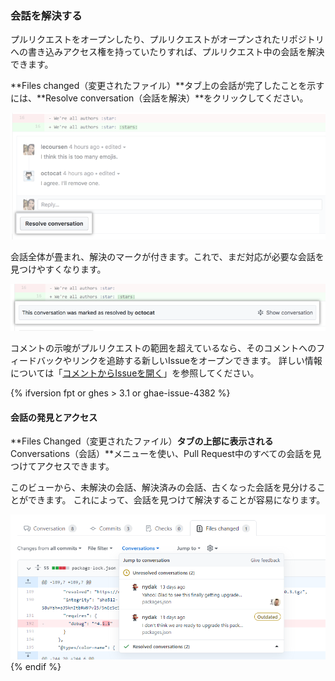### 会話を解決する

プルリクエストをオープンしたり、プルリクエストがオープンされたリポジトリへの書き込みアクセス権を持っていたりすれば、プルリクエスト中の会話を解決できます。

**Files changed（変更されたファイル）**タブ上の会話が完了したことを示すには、**Resolve conversation（会話を解決）**をクリックしてください。

![会話の解決ボタンが付いたプルリクエストの会話](/assets/images/help/pull_requests/conversation-with-resolve-button.png)

会話全体が畳まれ、解決のマークが付きます。これで、まだ対応が必要な会話を見つけやすくなります。

![解決された会話](/assets/images/help/pull_requests/resolved-conversation.png)

コメントの示唆がプルリクエストの範囲を超えているなら、そのコメントへのフィードバックやリンクを追跡する新しいIssueをオープンできます。 詳しい情報については「[コメントからIssueを開く](/github/managing-your-work-on-github/opening-an-issue-from-a-comment)」を参照してください。

{% ifversion fpt or ghes > 3.1 or ghae-issue-4382 %}
#### 会話の発見とアクセス

**Files Changed（変更されたファイル）**タブの上部に表示される**Conversations（会話）**メニューを使い、Pull Request中のすべての会話を見つけてアクセスできます。

このビューから、未解決の会話、解決済みの会話、古くなった会話を見分けることができます。 これによって、会話を見つけて解決することが容易になります。

![会話メニューの表示](/assets/images/help/pull_requests/conversations-menu.png)
{% endif %}
